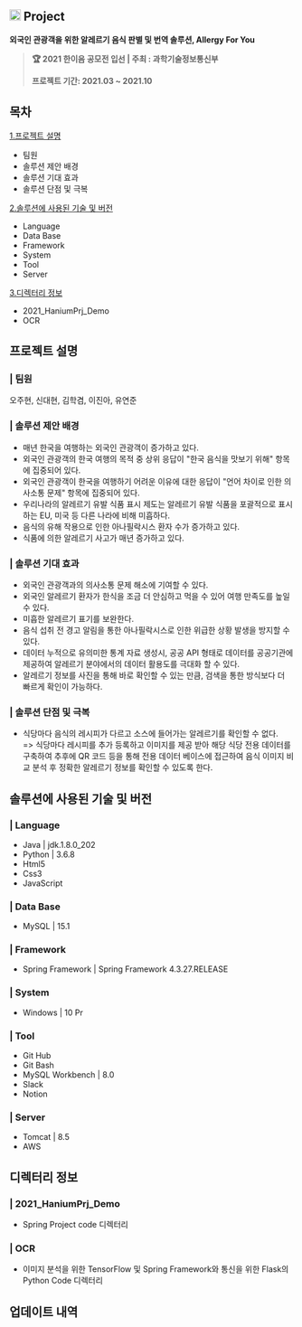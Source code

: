 ## <img width=20px src=https://user-images.githubusercontent.com/42789819/115147514-42221300-a096-11eb-9526-a68b8094f79c.png>  Project
**외국인 관광객을 위한 알레르기 음식 판별 및 번역 솔루션, Allergy For You**
> **🏆  2021 한이음 공모전 입선 | 주최 : 과학기술정보통신부**
> 
> **프로젝트 기간: 2021.03 ~ 2021.10**  
## 목차
[1.프로젝트 설명](#프로젝트-설명)
* 팀원
* 솔루션 제안 배경
* 솔루션 기대 효과
* 솔루션 단점 및 극복
  
[2.솔루션에 사용된 기술 및 버전](#솔루션에-사용된-기술-및-버전)
*  Language
*  Data Base
*  Framework
*  System
*  Tool
*  Server
  
[3.디렉터리 정보](#디렉터리-정보)
* 2021_HaniumPrj_Demo
* OCR<br>
  

## 프로젝트 설명
### | 팀원
오주현, 신대현, 김학겸, 이진아, 유연준
### | 솔루션 제안 배경
* 매년 한국을 여행하는 외국인 관광객이 증가하고 있다.
* 외국인 관광객의 한국 여행의 목적 중 상위 응답이 "한국 음식을 맛보기 위해" 항목에 집중되어 있다.
* 외국인 관광객이 한국을 여행하기 어려운 이유에 대한 응답이 "언어 차이로 인한 의사소통 문제" 항목에 집중되어 있다.
* 우리나라의 알레르기 유발 식품 표시 제도는 알레르기 유발 식품을 포괄적으로 표시하는 EU, 미국 등 다른 나라에 비해 미흡하다.
* 음식의 유해 작용으로 인한 아나필락시스 환자 수가 증가하고 있다.
* 식품에 의한 알레르기 사고가 매년 증가하고 있다.
### | 솔루션 기대 효과
* 외국인 관광객과의 의사소통 문제 해소에 기여할 수 있다.
* 외국인 알레르기 환자가 한식을 조금 더 안심하고 먹을 수 있어 여행 만족도를 높일 수 있다.
* 미흡한 알레르기 표기를 보완한다.
* 음식 섭취 전 경고 알림을 통한 아나필락시스로 인한 위급한 상황 발생을 방지할 수 있다.
* 데이터 누적으로 유의미한 통계 자료 생성시, 공공 API 형태로 데이터를 공공기관에 제공하여 알레르기 분야에서의 데이터 활용도를 극대화 할 수 있다.
* 알레르기 정보를 사진을 통해 바로 확인할 수 있는 만큼, 검색을 통한 방식보다 더 빠르게 확인이 가능하다.
### | 솔루션 단점 및 극복
* 식당마다 음식의 레시피가 다르고 소스에 들어가는 알레르기를 확인할 수 없다. 
<br>=> 식당마다 레시피를 추가 등록하고 이미지를 제공 받아 해당 식당 전용 데이터를 구축하여 추후에 QR 코드 등을 통해 전용 데이터 베이스에 접근하여 음식 이미지 비교 분석 후 정확한 알레르기 정보를 확인할 수 있도록 한다.

## 솔루션에 사용된 기술 및 버전
### | Language 
* Java | jdk.1.8.0_202
* Python | 3.6.8
* Html5
* Css3
* JavaScript
### | Data Base
* MySQL | 15.1
### | Framework
* Spring Framework | Spring Framework 4.3.27.RELEASE
### | System
* Windows | 10 Pr
### | Tool
* Git Hub
* Git Bash
* MySQL Workbench | 8.0
* Slack
* Notion
### | Server
* Tomcat | 8.5
* AWS
## 디렉터리 정보
### | 2021_HaniumPrj_Demo
* Spring Project code 디렉터리
### | OCR
* 이미지 분석을 위한 TensorFlow 및 Spring Framework와 통신을 위한 Flask의 Python Code 디렉터리
## 업데이트 내역
